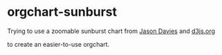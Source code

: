 orgchart-sunburst
=================

Trying to use a zoomable sunburst chart from [Jason Davies](http://www.jasondavies.com/coffee-wheel/) and [d3js.org](d3js.org)

to create an easier-to-use orgchart.

